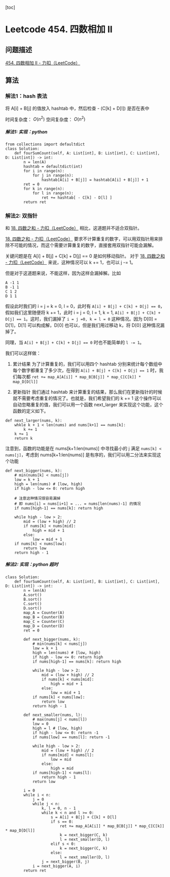 [toc]

# Leetcode 454. 四数相加 II

## 问题描述

[454. 四数相加 II - 力扣（LeetCode）](https://leetcode-cn.com/problems/4sum-ii/submissions/)

## 算法

### 解法1：hash 表法

将 A[i] + B[j] 的值放入 hashtab 中，然后检查 - (C[k] + D[l]) 是否在表中

时间复杂度： $O(n^2)$
空间复杂度： $O(n^2)$

##### 解法1: 实现：python

```
from collections import defaultdict
class Solution:
    def fourSumCount(self, A: List[int], B: List[int], C: List[int], D: List[int]) -> int:
        n = len(A)
        hashtab = defaultdict(int)
        for i in range(n):
            for j in range(n):
                hashtab[A[i] + B[j]] = hashtab[A[i] + B[j]] + 1
        ret = 0
        for k in range(n):
            for l in range(n):
                ret += hashtab[ - C[k] - D[l] ]
        return ret
```

### 解法2: 双指针

  
和 [18. 四数之和 - 力扣（LeetCode）](https://leetcode-cn.com/problems/4sum/) 相比，这道题并不适合双指针。

[18. 四数之和 - 力扣（LeetCode）](https://leetcode-cn.com/problems/4sum/) 要求不计算重复的数字，可以用双指针用来排除不可能的情况，而这个需要计算重复的数字，直接套用双指针可能会漏解。

关键问题是在 A[i] + B[j] + C[k] + D[j] == 0 是如何移动指针。
对于 [18. 四数之和 - 力扣（LeetCode）](https://leetcode-cn.com/problems/4sum/) 来说，这种情况可以 k += 1，也可以 j -= 1。

但是对于这道题来说，不能这样，因为这样会漏掉解。比如

```
A -1 1
B -1 1
C 1 2
D 1 1
```

假设此时我们的 i = j = k = 0, l = 0，此时有 `A[i] + B[j] + C[k] + D[j] == 0`，假如我们这里随便将 k += 1，此时 i = j = 0, l = 1, k = 1,
`A[i] + B[j] + C[k] + D[j] == 1`。这时，我们漏掉了 `i = j =0, k = l = 0` 这种情况。因为 D[0] = D[1]，D[1] 可以构成解，D[0] 也可以，但是我们用过移动 k，将 D[0] 这种情况漏掉了。

同理，当 `A[i] + B[j] + C[k] + D[j] == 0` 时也不能简单的 `l -= 1`。

我们可以这样做：

1. 累计结果
为了计算重复的，我们可以用四个 hashtab 分别来统计每个数组中每个数字都重复了多少次，在得到 `A[i] + B[j] + C[k] + D[j] == 1` 时，我们每次都 `ret += map_A[A[i]] * map_B[B[j]] * map_C[C[k]] * map_D[D[l]]`

2. 更新指针
我们通过 hashtab 来计算重复的结果，那么我们在更新指针的时候就不需要考虑重复的情况了。也就是，我们希望我们的 k += 1 这个操作可以自动忽略重复的值，我们可以用一个函数 next_larger 来实现这个功能，这个函数的定义如下。

```
def next_larger(nums, k):
    whkle k + 1 < len(nums) and nums[k+1] == nums[k]:
        k += 1
    k += 1
    return k
```

注意到，函数的功能是在 nums[k+1:len(nums)] 中寻找最小的 j 满足 `nums[k] < nums[j]`，考虑到 nums[k+1:len(nums)] 是有序的，我们可以用二分法来实现这个功能

```
def next_bigger(nums, k):
    # min(nums[k] < nums[j])
    low = k + 1
    high = len(nums) # [low, high)
    if high - low <= 0: return high

    # 注意这种情况很容易漏掉
    # 即 nums[i] = nums[i+1] = ... = nums[len(nums)-1] 的情况
    if nums[high-1] == nums[k]: return high

    while high - low > 2:
        mid = (low + high) // 2
        if nums[k] < nums[mid]:
            high = mid + 1
        else:
            low = mid + 1
    if nums[k] < nums[low]:
        return low
    return high - 1
```




##### 解法2: 实现：python 超时

```
class Solution:
    def fourSumCount(self, A: List[int], B: List[int], C: List[int], D: List[int]) -> int:
        n = len(A)
        A.sort()
        B.sort()
        C.sort()
        D.sort()
        map_A = Counter(A)
        map_B = Counter(B)
        map_C = Counter(C)
        map_D = Counter(D)
        ret = 0

        def next_bigger(nums, k):
            # min(nums[k] < nums[j])
            low = k + 1
            high = len(nums) # [low, high)
            if high - low <= 0: return high
            if nums[high-1] == nums[k]: return high

            while high - low > 2:
                mid = (low + high) // 2
                if nums[k] < nums[mid]:
                    high = mid + 1
                else:
                    low = mid + 1
            if nums[k] < nums[low]:
                return low
            return high - 1
        
        def next_smaller(nums, l):
            # max(nums[j] < nums[l])
            low = 0
            high = l # [low, high)
            if high - low <= 0: return -1
            if nums[low] == nums[l]: return -1

            while high - low > 2:
                mid = (low + high) // 2
                if nums[mid] < nums[l]:
                    low = mid
                else:
                    high = mid
            if nums[high-1] < nums[l]:
                return high - 1
            return low

        i = 0
        while i < n:
            j = 0
            while j < n:
                k, l = 0, n - 1
                while k < n and l >= 0:
                    s = A[i] + B[j] + C[k] + D[l]
                    if s == 0:
                        ret += map_A[A[i]] * map_B[B[j]] * map_C[C[k]] * map_D[D[l]]
                        k = next_bigger(C, k)
                        l = next_smaller(D, l)
                    elif s < 0:
                        k = next_bigger(C, k)
                    else:
                        l = next_smaller(D, l)
                j = next_bigger(B, j)
            i = next_bigger(A, i)
        return ret
```